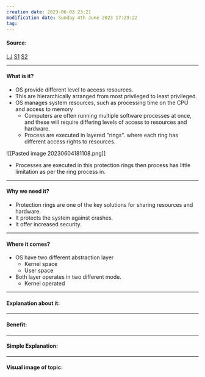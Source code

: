```yaml
---
creation date: 2023-06-03 23:21
modification date: Sunday 4th June 2023 17:29:22
tag: 
---
```


#### Source:
[LJ](https://linuxjourney.com/lesson/kernel-privilege-levels)
[S1](https://www.baeldung.com/cs/os-rings)
[S2](https://www.futurelearn.com/info/courses/computer-systems/0/steps/53514)

-----------------------------------------------------
#### What is it?

* OS provide different level to access resources.
* This are hierarchically arranged from most privileged to least privileged.
* OS manages system resources, such as processing time on the CPU and access to memory
	* Computers are often running multiple software processes at once, and these will require differing levels of access to resources and hardware.
	* Process are executed in layered "rings". where each ring has different access rights to resources.

![[Pasted image 20230604181108.png]]

* Processes are executed in this protection rings then process has little limitation as per the ring process in.

-----------------------------------------------------
#### Why we need it?

* Protection rings are one of the key solutions for sharing resources and hardware.
* It protects the system against crashes.
* It offer increased security.

-----------------------------------------------------
#### Where it comes?

* OS have two different abstraction layer
	* Kernel space
	* User space
* Both layer operates in two different mode.
	* Kernel operated
-----------------------------------------------------
#### Explanation about it:


-----------------------------------------------------
#### Benefit:


-----------------------------------------------------
#### Simple Explanation:


-----------------------------------------------------
#### Visual image of topic: